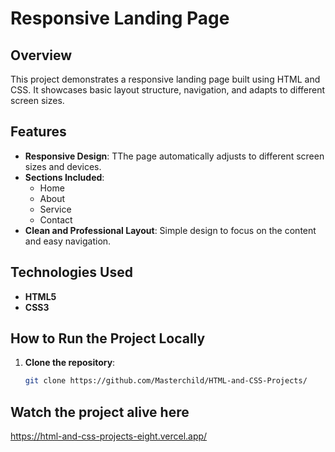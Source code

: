 # Responsive Landing Page

## Overview
This project demonstrates a responsive landing page built using HTML and CSS. It showcases basic layout structure, navigation, and adapts to different screen sizes.

## Features
- **Responsive Design**: TThe page automatically adjusts to different screen sizes and devices.
- **Sections Included**:
  - Home
  - About
  - Service
  - Contact
- **Clean and Professional Layout**: Simple design to focus on the content and easy navigation.

## Technologies Used
- **HTML5**
- **CSS3**

## How to Run the Project Locally
1. **Clone the repository**:
   ```bash
   git clone https://github.com/Masterchild/HTML-and-CSS-Projects/

## Watch the project alive here

  https://html-and-css-projects-eight.vercel.app/